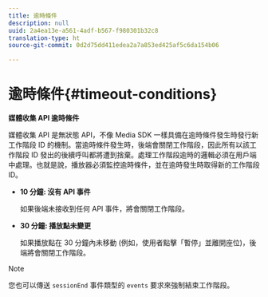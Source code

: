 ```yaml
---
title: 逾時條件
description: null
uuid: 2a4ea13e-a561-4adf-b567-f980301b32c8
translation-type: ht
source-git-commit: 0d2d75dd411edea2a7a853ed425af5c6da154b06

---
```



# 逾時條件{#timeout-conditions}

**媒體收集 API 逾時條件**

媒體收集 API 是無狀態 API，不像 Media SDK 一樣具備在逾時條件發生時發行新工作階段 ID 的機制。當逾時條件發生時，後端會關閉工作階段，因此所有以該工作階段 ID 發出的後續呼叫都將遭到捨棄。處理工作階段逾時的邏輯必須在用戶端中處理。也就是說，播放器必須監控逾時條件，並在逾時發生時取得新的工作階段 ID。

* **10 分鐘: 沒有 API 事件**

   如果後端未接收到任何 API 事件，將會關閉工作階段。
* **30 分鐘: 播放點未變更**

   如果播放點在 30 分鐘內未移動 (例如，使用者點擊「暫停」並離開座位)，後端將會關閉工作階段。

>[!NOTE]
>
>您也可以傳送 `sessionEnd` 事件類型的 `events` 要求來強制結束工作階段。

